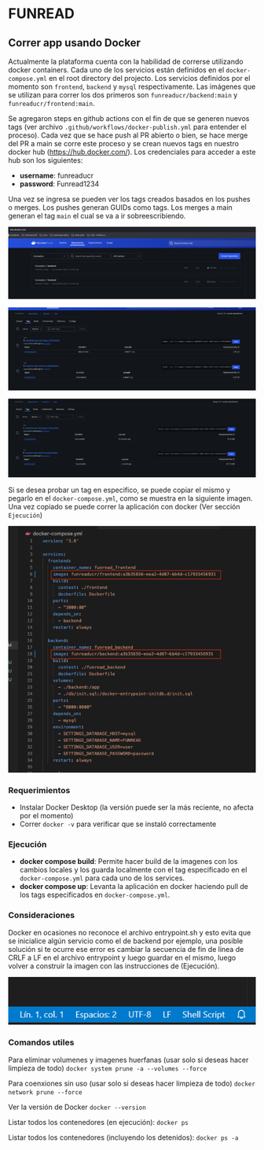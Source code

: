 # FUNREAD

## Correr app usando Docker

Actualmente la plataforma cuenta con la habilidad de correrse utilizando docker containers. Cada uno de los servicios están definidos en el `docker-compose.yml` en el root directory del projecto. Los servicios definidos por el momento son `frontend`, `backend` y `mysql` respectivamente. Las imágenes que se utilizan para correr los dos primeros son `funreaducr/backend:main` y `funreaducr/frontend:main`.

Se agregaron steps en github actions con el fin de que se generen nuevos tags (ver archivo `.github/workflows/docker-publish.yml` para entender el proceso). Cada vez que se hace push al PR abierto o bien, se hace merge del PR a main se corre este proceso y se crean nuevos tags en nuestro docker hub (https://hub.docker.com/). Los credenciales para acceder a este hub son los siguientes:

* **username**: funreaducr
* **password**: Funread1234

Una vez se ingresa se pueden ver los tags creados basados en los pushes o merges. Los pushes generan GUIDs como tags. Los merges a main generan el tag `main` el cual se va a ir sobreescribiendo.

![alt text](docs_artifacts/image.png)

![alt text](docs_artifacts/image-1.png)

![alt text](docs_artifacts/image-2.png)

Si se desea probar un tag en especifico, se puede copiar el mismo y pegarlo en el `docker-compose.yml`, como se muestra en la siguiente imagen. Una vez copiado se puede correr la aplicación con docker (Ver sección `Ejecución`)

![alt text](docs_artifacts/image-3.png)

### Requerimientos

* Instalar Docker Desktop (la versión puede ser la más reciente, no afecta por el momento)
* Correr `docker -v` para verificar que se instaló correctamente

### Ejecución

* **docker compose build**: Permite hacer build de la imagenes con los cambios locales y los guarda localmente con el tag especificado en el `docker-compose.yml` para cada uno de los services.
* **docker compose up**: Levanta la aplicación en docker haciendo pull de los tags especificados en `docker-compose.yml`.

### Consideraciones
Docker en ocasiones no reconoce el archivo entrypoint.sh y esto evita que se inicialice algún servicio como el de backend por ejemplo, una posible solución si te ocurre ese error es cambiar la secuencia de fin de linea de CRLF a LF en el archivo entrypoint y luego guardar en el mismo, luego volver a construir la imagen con las instrucciones de (Ejecución).

![alt text](docs_artifacts/image-4.png)

### Comandos utiles

Para eliminar volumenes y imagenes huerfanas (usar solo si deseas hacer limpieza de todo)
`docker system prune -a --volumes --force`

Para coenxiones sin uso (usar solo si deseas hacer limpieza de todo)
`docker network prune --force`

Ver la versión de Docker
`docker --version`

Listar todos los contenedores (en ejecución):
`docker ps`

Listar todos los contenedores (incluyendo los detenidos):
`docker ps -a`